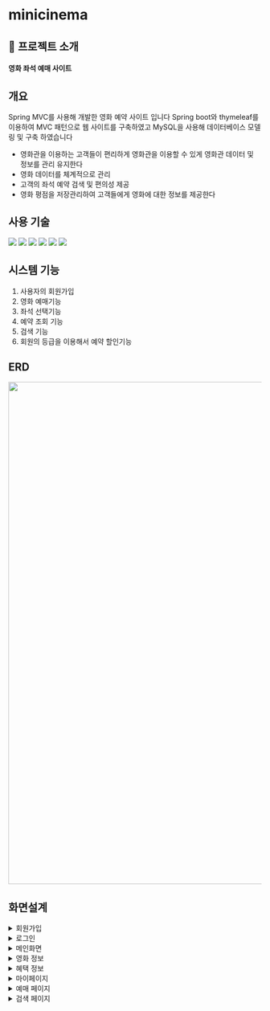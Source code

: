 # minicinema

## 📢 프로젝트 소개

#### 영화 좌석 예매 사이트

## 개요
Spring MVC를 사용해 개발한 영화 예약 사이트 입니다 Spring boot와 thymeleaf를 이용하여 MVC 패턴으로 웹 사이트를 구축하였고 MySQL을 사용해 데이터베이스 모델링 및 구축 하였습니다
- 영화관을 이용하는 고객들이 편리하게 영화관을 이용할 수 있게 영화관 데이터 및 정보를 관리 유지한다
- 영화 데이터를 체계적으로 관리
- 고객의 좌석 예약 검색 및 편의성 제공
- 영화 평점을 저장관리하여 고객들에게 영화에 대한 정보를 제공한다

## 사용 기술
<div>
<img src="https://img.shields.io/badge/spring-6DB33F?style=for-the-badge&logo=spring&logoColor=black">
<img src="https://img.shields.io/badge/spring boot-6DB33F?style=for-the-badge&logo=springboot&logoColor=black">
<img src="https://img.shields.io/badge/spring data jpa-6DB33F?style=for-the-badge">
<img src="https://img.shields.io/badge/jpa-b0a271?style=for-the-badge">
<img src="https://img.shields.io/badge/mysql-1777c0?style=for-the-badge&logo=mysql&logoColor=black">
<img src="https://img.shields.io/badge/thymeleaf-005F0F?style=for-the-badge&logo=thymeleaf&logoColor=white">
</div>

## 시스템 기능
  1. 사용자의 회원가입
  2. 영화 예매기능
  3. 좌석 선택기능
  4. 예약 조회 기능
  5. 검색 기능
  6. 회원의 등급을 이용해서 예약 할인기능
 
## ERD

<img width="1000" src="https://github.com/user-attachments/assets/33a7bbf8-3fef-4a0a-8f33-02159e7fae5c"/>

## 화면설계

<details>
  <summary>회원가입</summary>

  <br>
  <img width="1440" alt="회원가입 페이지" src="https://github.com/user-attachments/assets/3425b1d4-f72b-4c97-b73c-53fc582fbc93"/>


  <hr>

  * 회원가입 페이지
  * 사용자 정보를 입력받아 데이터베이스에 저장


</details>

<details>
  <summary>로그인</summary>

  <br>
  <img width="1440" alt="회원가입 페이지" src="https://github.com/user-attachments/assets/e89e865a-5f44-44b3-ab1c-0625da4394b3"/>


  <hr>

  * 로그인 페이지
  * 데이터베이스의 회원정보 조회, 비교 후 세션방식으로 로그인


</details>

<details>
  <summary>메인화면</summary>

  <br>
  <img width="1440" alt="메인화면" src="https://github.com/user-attachments/assets/21ec9062-60e2-40c1-b853-938627dc2bc2">

  <hr>

  * 메인페이지
  * 최신 영화, 인기 영화 리스트


</details>

<details>
  <summary>영화 정보</summary>

  <br>
  - 영화 상세 페이지
  <img width="1440" alt="영화 상세페이지" src="https://github.com/user-attachments/assets/d39b85a3-4b3d-4043-8ca2-acd22d6667fe">
  - 장르별 영화 페이지
  <img width="1440" alt="장르별 영화페이지" src="https://github.com/user-attachments/assets/a7fd40c6-6ee3-4536-9b18-a682844bfbf0">

  <hr>

  * 영화 정보 페이지
  * 장르별 영화 조회
  * 영화 평점정보, 줄거리, 장르, 개봉일 정보 표기


</details>

<details>
  <summary>혜택 정보</summary>

  <br>
  <img width="1440" alt="혜택 정보 페이지" src="https://github.com/user-attachments/assets/d3fab2ff-44d2-4215-b160-8a389c0dd96b">

  <hr>

  * 멤버쉽 혜택 페이지
  * 등급별 혜택 정보 표기

</details>
<details>
  <summary>마이페이지</summary>

  <br>
  - 결제 내역 페이지
  <img width="1440" alt="결제내역" src="https://github.com/user-attachments/assets/c331773b-9e0e-45d5-928a-9aaaca02b0f4">
  - 회원 정보 조회,변경 페이지
  <img width="1440" alt="프로필" src="https://github.com/user-attachments/assets/49c303e3-b0e6-4d05-ba47-c28d3411a27f">
  - 회원 멤버쉽 정보
  <img width="1440" alt="멤버쉽" src="https://github.com/user-attachments/assets/f2497913-7527-4296-9468-2ac502315f79">


  <hr>

  * 회원이 예매한 영화 정보
  * 회원 정보 표기와 회원 정보 수정
  * 회원 멤버쉽 정보 표기

</details>

<details>
  <summary>예매 페이지</summary>

  <br>
  - 영화 선택 및 시간, 상영관 선택 페이지
  <img width="1438" alt="영화선택및 시간 선택 페이지" src="https://github.com/user-attachments/assets/5c02bfa7-cd75-4ac5-8c56-e50daac1eb7f">
  - 좌석 선택 페이지
  <img width="1440" alt="좌석 선택 페이지" src="https://github.com/user-attachments/assets/8bb872f3-c2e7-403e-a0e3-4826becf2f12">
  - 결제 페이지
  <img width="1439" alt="결제페이지" src="https://github.com/user-attachments/assets/127e3c26-24f4-4d73-b8be-ea00bc31de0f">


  <hr>

  * 예매 가능 영화와 영화 상영시간, 상영관 선택 
  * 좌석 예매 이미 예매되어있는 좌석은 선택할 수 없음
  * 영화 예약 결제, 회원 멤버쉽에 따라 할인율 적용

</details>
<details>
  <summary>검색 페이지</summary>

  <br>
  <img width="1440" alt="스크린샷 2024-07-24 오후 1 31 42" src="https://github.com/user-attachments/assets/82464a60-bf8e-4fdb-84b6-b4fa740cd558">


  <hr>

  * 영화 검색페이지
  * 제목으로 영화 검색

</details>
